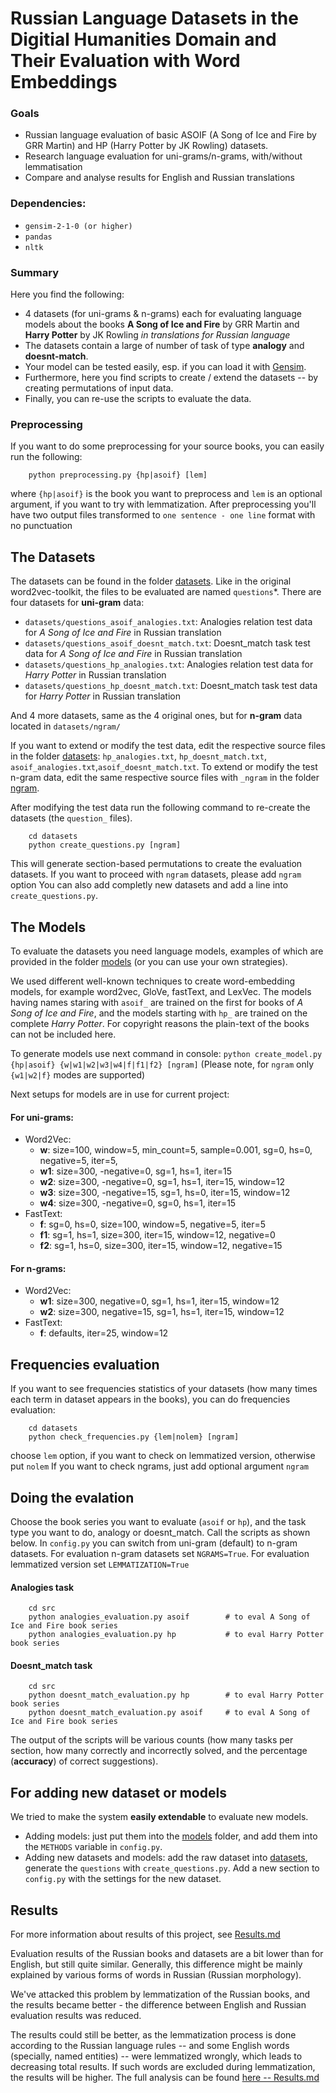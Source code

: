 # Russian Language Datasets in the Digitial Humanities Domain and Their Evaluation with Word Embeddings

### Goals
- Russian language evaluation of basic ASOIF (A Song of Ice and Fire by GRR Martin) and HP (Harry Potter by JK Rowling) datasets.
- Research language evaluation for uni-grams/n-grams, with/without lemmatisation 
- Compare and analyse results for English and Russian translations

### Dependencies:

- `gensim-2-1-0 (or higher)`
- `pandas`
- `nltk`

### Summary
Here you find the following:
- 4 datasets (for uni-grams & n-grams) each for evaluating language models about the books **A Song of Ice and Fire** by GRR Martin and **Harry Potter** by JK Rowling _in translations for Russian language_
- The datasets contain a large of number of task of type **analogy** and **doesnt-match**.
- Your model can be tested easily, esp. if you can load it with [Gensim](https://radimrehurek.com/gensim).
- Furthermore, here you find scripts to create / extend the datasets -- by creating permutations of input data.
- Finally, you can re-use the scripts to evaluate the data.

### Preprocessing
If you want to do some preprocessing for your source books, you can easily run the following:
```
    python preprocessing.py {hp|asoif} [lem]
```
where `{hp|asoif}` is the book you want to preprocess and `lem` is an optional argument, if you want to try with lemmatization.
After preprocessing you'll have two output files transformed to `one sentence - one line` format with no punctuation

## The Datasets
The datasets can be found in the folder [datasets](datasets).
Like in the original word2vec-toolkit, the files to be evaluated are named `questions`\*.
There are four datasets for **uni-gram** data:
- `datasets/questions_asoif_analogies.txt`: Analogies relation test data for *A Song of Ice and Fire* in Russian translation
- `datasets/questions_asoif_doesnt_match.txt`: Doesnt_match task test data for *A Song of Ice and Fire* in Russian translation
- `datasets/questions_hp_analogies.txt`: Analogies relation test data for *Harry Potter* in Russian translation
- `datasets/questions_hp_doesnt_match.txt`: Doesnt_match task test data for *Harry Potter* in Russian translation

And 4 more datasets, same as the 4 original ones, but for **n-gram** data located in `datasets/ngram/`

If you want to extend or modify the test data, edit the respective source files in the folder [datasets](datasets):
`hp_analogies.txt`, `hp_doesnt_match.txt`, `asoif_analogies.txt`,`asoif_doesnt_match.txt`.
To extend or modify the test n-gram data, edit the same respective source files with `_ngram` in the folder [ngram](datasets/ngram).

After modifying the test data run the following command to re-create the datasets (the `question_` files).
```
    cd datasets 
    python create_questions.py [ngram]
```

This will generate section-based permutations to create the evaluation datasets. 
If you want to proceed with `ngram` datasets, please add `ngram` option
You can also add completly new datasets and add a line into `create_questions.py`.

## The Models
To evaluate the datasets you need language models, examples of which are provided in the folder [models](models)
(or you can use your own strategies).

We used different well-known techniques to create word-embedding models, for example word2vec, GloVe, fastText, and LexVec. 
The models having names staring with `asoif_` are trained on the first for books of *A Song of Ice and Fire*,
and the models starting with `hp_` are trained on the complete *Harry Potter*. For copyright reasons the plain-text of
the books can not be included here.

To generate models use next command in console: `python create_model.py {hp|asoif} {w|w1|w2|w3|w4|f|f1|f2} [ngram]` (Please note, for `ngram` only `{w1|w2|f}` modes are supported)

Next setups for models are in use for current project:
#### For uni-grams:
- Word2Vec:
    - **w**: size=100, window=5, min_count=5, sample=0.001, sg=0, hs=0, negative=5, iter=5,
    - **w1**:  size=300, -negative=0, sg=1, hs=1, iter=15
    - **w2**:  size=300, -negative=0, sg=1, hs=1, iter=15, window=12
    - **w3**:  size=300, -negative=15, sg=1, hs=0, iter=15, window=12
    - **w4**:  size=300, -negative=0, sg=0, hs=1, iter=15
- FastText:
    - **f**: sg=0, hs=0, size=100, window=5, negative=5, iter=5
    - **f1**:  sg=1, hs=1, size=300, iter=15, window=12, negative=0
    - **f2**:  sg=1, hs=0, size=300, iter=15, window=12, negative=15
#### For n-grams:
- Word2Vec:
    - **w1**: size=300, negative=0, sg=1, hs=1, iter=15, window=12
    - **w2**: size=300, negative=15, sg=1, hs=1, iter=15, window=12
- FastText:
    - **f**: defaults, iter=25, window=12
    
## Frequencies evaluation
If you want to see frequencies statistics of your datasets (how many times each term in dataset appears in the books), 
you can do frequencies evaluation:
```
    cd datasets
    python check_frequencies.py {lem|nolem} [ngram]
```
choose `lem` option, if you want to check on lemmatized version, otherwise put `nolem`
If you want to check ngrams, just add optional argument `ngram`

## Doing the evalation

Choose the book series you want to evaluate (`asoif` or `hp`), and the task type you want to
do, analogy or doesnt_match. Call the scripts as shown below.
In `config.py` you can switch from uni-gram (default) to n-gram datasets. For evaluation n-gram datasets
set `NGRAMS=True`. For evaluation lemmatized version set `LEMMATIZATION=True`

#### Analogies task
```
    cd src
    python analogies_evaluation.py asoif        # to eval A Song of Ice and Fire book series
    python analogies_evaluation.py hp           # to eval Harry Potter book series
```

#### Doesnt_match task
```
    cd src
    python doesnt_match_evaluation.py hp        # to eval Harry Potter book series
    python doesnt_match_evaluation.py asoif     # to eval A Song of Ice and Fire book series

```

The output of the scripts will be various counts (how many tasks per section, how many correctly and incorrectly solved,
and the percentage (**accuracy**) of correct suggestions).

## For adding new dataset or models
We tried to make the system **easily extendable** to evaluate new models.

* Adding models: just put them into the [models](models) folder, and add them into the `METHODS` variable in `config.py`. 
* Adding new datasets and models: add the raw dataset into [datasets](datasets), generate the `questions` with `create_questions.py`. 
Add a new section to `config.py` with the settings for the new dataset. 
  
## Results
For more information about results of this project, see [Results.md](Results.md)

Evaluation results of the Russian books and datasets are a bit lower than for English, but still quite similar. 
Generally, this difference might be mainly explained by various forms of words in Russian (Russian morphology). 

We've attacked this problem by lemmatization of the Russian books, and the results became better - 
the difference between English and Russian evaluation results was reduced.

The results could still be better, as the lemmatization process is done according to the Russian language rules -- 
and some English words (specially, named entities) -- were lemmatized wrongly, which leads to decreasing total results. 
If such words are excluded during lemmatization, the results will be higher. 
The full analysis can be found [here -- Results.md](Results.md#differences-analysis)
